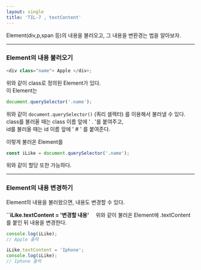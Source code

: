 ```yaml
---
layout: single
title: 'TIL-7 , textContent'
---
```


Element(div,p,span 등)의 내용을 불러오고, 그 내용을 변환경는 법을 알아보자.

***

<h3>Element의 내용 불러오기</h3>

>
```javascript
<div class="name"> Apple </div>;
```

위와 같이 class로 정의된 Element가 있다.  
이 Element는

>
```javascript
document.querySelector('.name');
```

위와 같이 ``document.querySelector()`` (쿼리 셀렉터) 를 이용해서 불러낼 수 있다.  
class를 불러올 때는 class 이름 앞에 ' . '를 붙여주고,  
id를 불러올 때는 id 이름 앞에 ' # ' 를 붙여준다.  

이렇게 불러온 Element를  

>

```javascript
const iLike = document.querySelector('.name');
```

위와 같이 할당 또한 가능하다.  

***

<h3>Element의 내용 변경하기</h3>

Element의 내용을 불러왔으면, 내용도 변경할 수 있다.  

**``iLike.textContent = '변경할 내용'`  `**
위와 같이 불러온 Element에 .textContent를 붙인 뒤 내용을 변경한다.  

>

```javascript
console.log(iLike);
// Apple 출력

iLike.textContent = 'Iphone';
console.log(iLike);
// Iphone 출력
```
<!--stackedit_data:
eyJoaXN0b3J5IjpbLTE3MzMyMzUxXX0=
-->